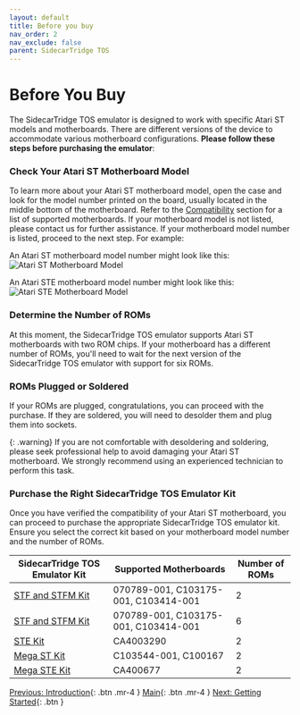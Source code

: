 ```yaml
---
layout: default
title: Before you buy
nav_order: 2
nav_exclude: false
parent: SidecarTridge TOS
---
```


# Before You Buy

The SidecarTridge TOS emulator is designed to work with specific Atari ST models and motherboards. There are different versions of the device to accommodate various motherboard configurations. **Please follow these steps before purchasing the emulator**:

### Check Your Atari ST Motherboard Model

To learn more about your Atari ST motherboard model, open the case and look for the model number printed on the board, usually located in the middle bottom of the motherboard. Refer to the [Compatibility](/sidecartridge-tos/compatibility/) section for a list of supported motherboards. If your motherboard model is not listed, please contact us for further assistance. If your motherboard model number is listed, proceed to the next step.
For example:

An Atari ST motherboard model number might look like this:
![Atari ST Motherboard Model](/sidecartridge-tos/assets/images/sidecartridge-st2-motherboard.png)

An Atari STE motherboard model number might look like this:
![Atari STE Motherboard Model](/sidecartridge-tos/assets/images/sidecartridge-ste-motherboard.png)

### Determine the Number of ROMs

At this moment, the SidecarTridge TOS emulator supports Atari ST motherboards with two ROM chips. If your motherboard has a different number of ROMs, you'll need to wait for the next version of the SidecarTridge TOS emulator with support for six ROMs.

### ROMs Plugged or Soldered

If your ROMs are plugged, congratulations, you can proceed with the purchase. If they are soldered, you will need to desolder them and plug them into sockets. 

{: .warning}
If you are not comfortable with desoldering and soldering, please seek professional help to avoid damaging your Atari ST motherboard. We strongly recommend using an experienced technician to perform this task.

### Purchase the Right SidecarTridge TOS Emulator Kit

Once you have verified the compatibility of your Atari ST motherboard, you can proceed to purchase the appropriate SidecarTridge TOS emulator kit. Ensure you select the correct kit based on your motherboard model number and the number of ROMs.


| SidecarTridge TOS Emulator Kit | Supported Motherboards           | Number of ROMs |
|--------------------------------|----------------------------------|----------------|
| [STF and STFM Kit](https://store.sidecartridge.com/products/sidecartridge%C2%AE-tos-emulator-for-atari-st-e-and-megast-ste)           | 070789-001, C103175-001, C103414-001 | 2              |
| [STF and STFM Kit](https://store.sidecartridge.com/products/sidecartridge%C2%AE-tos-emulator-for-atari-st-e-and-megast-ste)           | 070789-001, C103175-001, C103414-001 | 6              |
| [STE Kit](https://store.sidecartridge.com/products/sidecartridge%C2%AE-tos-emulator-for-atari-st-e-and-megast-ste)                    | CA4003290                        | 2              |
| [Mega ST Kit](https://store.sidecartridge.com/products/sidecartridge%C2%AE-tos-emulator-for-atari-st-e-and-megast-ste)               | C103544-001, C100167                         | 2              |
| [Mega STE Kit](https://store.sidecartridge.com/products/sidecartridge%C2%AE-tos-emulator-for-atari-st-e-and-megast-ste)               | CA400677                         | 2              |


[Previous: Introduction](/sidecartridge-tos/introduction/){: .btn .mr-4 }
[Main](/sidecartridge-tos/){: .btn .mr-4 }
[Next: Getting Started](/sidecartridge-tos/getting-startedV2/){: .btn }
